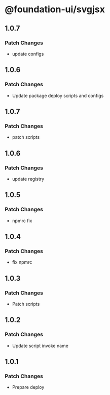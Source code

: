 # @foundation-ui/svgjsx

## 1.0.7

### Patch Changes

- update configs

## 1.0.6

### Patch Changes

- Update package deploy scripts and configs

## 1.0.7

### Patch Changes

- patch scripts

## 1.0.6

### Patch Changes

- update registry

## 1.0.5

### Patch Changes

- npmrc fix

## 1.0.4

### Patch Changes

- fix npmrc

## 1.0.3

### Patch Changes

- Patch scripts

## 1.0.2

### Patch Changes

- Update script invoke name

## 1.0.1

### Patch Changes

- Prepare deploy

